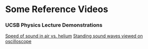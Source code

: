 # Some Reference Videos

### UCSB Physics Lecture Demonstrations

[Speed of sound in air vs. helium](https://www.youtube.com/watch?v=Pbgeogdb9wA)
[Standing sound waves viewed on oscilloscope](https://www.youtube.com/watch?v=zUGUJ6r1SpI)